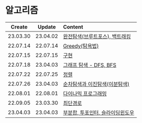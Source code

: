# 알고리즘

|  Create  |  Update  | Content                                             |
| :------: | :------: | :-------------------------------------------------- |
| 23.03.30 | 23.04.02 | [완전탐색(브루트포스), 백트래킹](./Brute-force.md)  |
| 22.07.14 | 22.07.14 | [Greedy(탐욕법)](./greedy.md)                       |
| 22.07.15 | 22.07.15 | [구현](./implementation.md)                         |
| 22.07.18 | 23.04.03 | [그래프 탐색 - DFS, BFS](./search%2Cdfs%2Cbfs.md)   |
| 22.07.22 | 22.07.25 | [정렬](./sort.md)                                   |
| 22.07.26 | 23.04.03 | [순차탐색과 이진탐색(이분탐색)](./binarySearch.md)  |
| 22.08.01 | 22.08.01 | [다이나믹 프로그래밍](./dp.md)                      |
| 22.09.05 | 23.03.30 | [최단경로](./shortestPath.md)                       |
| 23.04.03 | 23.04.03 | [부분합, 투포인터, 슬라이딩윈도우](./twopointer.md) |

